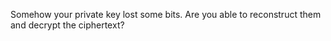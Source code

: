 Somehow your private key lost some bits. Are you able to reconstruct them and decrypt the ciphertext?
